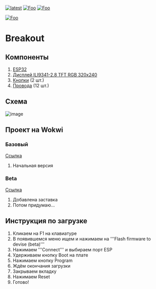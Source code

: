 [![latest](https://img.shields.io/github/v/release/Crazy-Max-Blog/CrazyBreakout.svg?color=brightgreen)](https://codeload.github.com/Crazy-Max-Blog/CrazyBreakout/zip/refs/heads/main)
[![Foo](https://img.shields.io/badge/page-on%20website-blue.svg?style=flat-square)](https://crazymax.is-a.dev/Breakout/)
[![Foo](https://img.shields.io/badge/page-on%20github-blue.svg?style=flat-square)](https://github.com/Crazy-Max-Blog/Breakout/)

[![Foo](https://img.shields.io/badge/ПОДПИСАТЬСЯ-НА%20МОЙ%20КАНАЛ-brightgreen.svg?style=social&logo=telegram&color=blue)](https://t.me/crazy_max_2023)

# Breakout

## Компоненты
  1. [ESP32](https://aliexpress.ru/item/1005002354577296.html?sku_id=12000020259652824&spm=a2g2w.productlist.search_results.5.3c25494aLINsft)
  2. [Дисплей ILI9341-2.8 TFT RGB 320x240](https://aliexpress.ru/item/1005006216961510.html?spm=a2g2w.orderdetail.0.0.7afd4aa6tVLUdl&sku_id=12000036322238737)
  3. [Кнопки](https://aliexpress.ru/item/1005004123116469.html?spm=a2g2w.orderdetail.0.0.59714aa6kYqUza&sku_id=12000028111357487) (2 шт.)
  4. [Провода](https://aliexpress.ru/item/32727138113.html?sku_id=61235791893&spm=a2g2w.productlist.search_results.14.3c25494aLINsft) (12 шт.)

## Схема
![image](https://github.com/Crazy-Max-Blog/Breakout/assets/127091629/cfd4d97c-5f51-4abb-9058-f66ca5fae066)

## Проект на Wokwi

### Базовый
  [Ссылка](https://wokwi.com/projects/392688916389349377)
  1. Начальная версия

### Beta
  [Ссылка](https://wokwi.com/projects/393084359245898753)
  1. Добавлена заставка
  2. Потом придумаю...

## Инструкция по загрузке
  1. Кликаем на F1 на клавиатуре
  2. В появившемся меню ищем и нажимаем на  '''Flash firmware to devise (beta)'''
  3. Нажимаем '''Connect''' и выбираем порт ESP
  4. Удерживаем кнопку Boot на плате
  5. Нажимаем кнопку Program
  6. Ждём окончания загрузки
  7. Закрываем вкладку
  8. Нажимаем Reset
  9. Готово!
